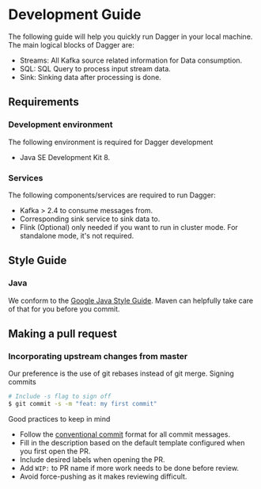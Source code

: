 # Development Guide

The following guide will help you quickly run Dagger in your local machine. The main logical blocks of Dagger are:

- Streams: All Kafka source related information for Data consumption.
- SQL: SQL Query to process input stream data.
- Sink: Sinking data after processing is done.

## Requirements

### Development environment

The following environment is required for Dagger development

- Java SE Development Kit 8.

### Services

The following components/services are required to run Dagger:

- Kafka &gt; 2.4 to consume messages from.
- Corresponding sink service to sink data to.
- Flink \(Optional\) only needed if you want to run in cluster mode. For standalone mode, it's not required.

## Style Guide

### Java

We conform to the [Google Java Style Guide](https://google.github.io/styleguide/javaguide.html). Maven can helpfully take care of that for you before you commit.

## Making a pull request

### Incorporating upstream changes from master

Our preference is the use of git rebases instead of git merge. Signing commits

```bash
# Include -s flag to sign off
$ git commit -s -m "feat: my first commit"
```

Good practices to keep in mind

- Follow the [conventional commit](https://www.conventionalcommits.org/en/v1.0.0/) format for all commit messages.
- Fill in the description based on the default template configured when you first open the PR.
- Include desired labels when opening the PR.
- Add `WIP:` to PR name if more work needs to be done before review.
- Avoid force-pushing as it makes reviewing difficult.
